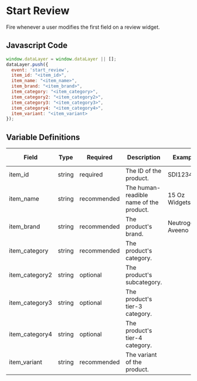# Start Review

Fire whenever a user modifies the first field on a review widget.

## Javascript Code

```js
window.dataLayer = window.dataLayer || [];
dataLayer.push({
  event: 'start_review',
  item_id: "<item_id>",
  item_name: "<item_name>",
  item_brand: "<item_brand>",
  item_category: "<item_category>",
  item_category2: "<item_category2>",
  item_category3: "<item_category3>",
  item_category4: "<item_category4>",
  item_variant: "<item_variant>
});
```

## Variable Definitions

|Field|Type|Required|Description|Example|Pattern|Min Length|Max Length|Minimum|Maximum|Multiple Of|
| --- | --- | --- | --- | --- | --- | --- | --- | --- | --- | --- |
|item_id|string|required|The ID of the product.|SDI1234|
|item_name|string|recommended|The human-readible name of the product.|15 Oz Widgets|
|item_brand|string|recommended|The product's brand.|Neutrogena, Aveeno|
|item_category|string|recommended|The product's category.||
|item_category2|string|optional|The product's subcategory.||
|item_category3|string|optional|The product's tier-3 category.||
|item_category4|string|optional|The product's tier-4 category.||
|item_variant|string|recommended|The variant of the product.||